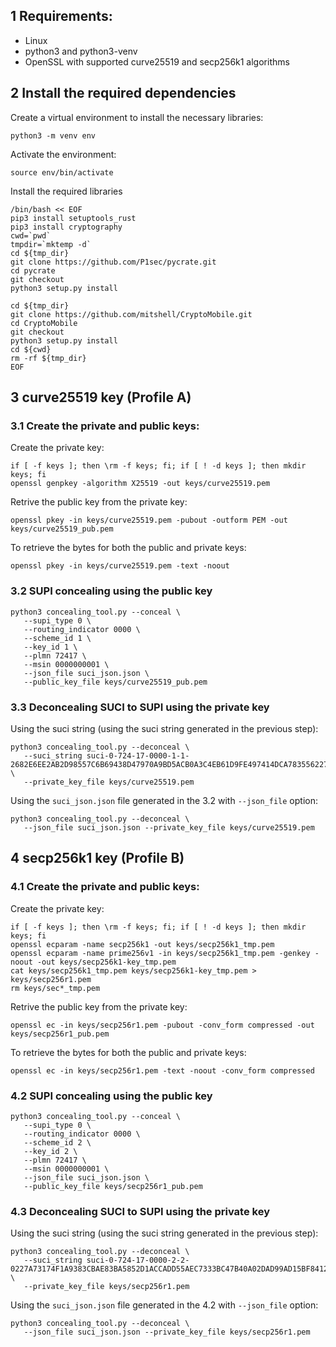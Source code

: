 ## 1 Requirements:
- Linux
- python3 and python3-venv 
- OpenSSL with supported curve25519 and secp256k1 algorithms

## 2 Install the required dependencies
Create a virtual environment to install the necessary libraries:
```shell
python3 -m venv env
```

Activate the environment:
```shell
source env/bin/activate
```

Install the required libraries
```shell
/bin/bash << EOF 
pip3 install setuptools_rust
pip3 install cryptography
cwd=`pwd`
tmpdir=`mktemp -d`
cd ${tmp_dir}
git clone https://github.com/P1sec/pycrate.git
cd pycrate 
git checkout
python3 setup.py install

cd ${tmp_dir}
git clone https://github.com/mitshell/CryptoMobile.git
cd CryptoMobile 
git checkout
python3 setup.py install
cd ${cwd}
rm -rf ${tmp_dir}
EOF

```

## 3 curve25519 key (Profile A)

### 3.1 Create the private and public keys:
Create the private key:
```shell
if [ -f keys ]; then \rm -f keys; fi; if [ ! -d keys ]; then mkdir keys; fi
openssl genpkey -algorithm X25519 -out keys/curve25519.pem
```

Retrive the public key from the private key:
```shell
openssl pkey -in keys/curve25519.pem -pubout -outform PEM -out keys/curve25519_pub.pem
```

To retrieve the bytes for both the public and private keys:
```shell
openssl pkey -in keys/curve25519.pem -text -noout
```

### 3.2 SUPI concealing using the public key
```shell
python3 concealing_tool.py --conceal \
   --supi_type 0 \
   --routing_indicator 0000 \
   --scheme_id 1 \
   --key_id 1 \
   --plmn 72417 \
   --msin 0000000001 \
   --json_file suci_json.json \
   --public_key_file keys/curve25519_pub.pem
```

### 3.3 Deconcealing SUCI to SUPI using the private key

Using the suci string (using the suci string generated in the previous step):
```shell
python3 concealing_tool.py --deconceal \
   --suci_string suci-0-724-17-0000-1-1-2682E6EE2AB2D98557C6B69438D47970A9BD5ACB0A3C4EB61D9FE497414DCA783556227BD4BC80E8320F95985D  \
   --private_key_file keys/curve25519.pem
```

Using the `suci_json.json` file generated in the 3.2 with `--json_file` option:
```shell
python3 concealing_tool.py --deconceal \
   --json_file suci_json.json --private_key_file keys/curve25519.pem 
```


## 4 secp256k1 key (Profile B)

### 4.1 Create the private and public keys:
Create the private key:
```shell
if [ -f keys ]; then \rm -f keys; fi; if [ ! -d keys ]; then mkdir keys; fi
openssl ecparam -name secp256k1 -out keys/secp256k1_tmp.pem
openssl ecparam -name prime256v1 -in keys/secp256k1_tmp.pem -genkey -noout -out keys/secp256k1-key_tmp.pem 
cat keys/secp256k1_tmp.pem keys/secp256k1-key_tmp.pem > keys/secp256r1.pem
rm keys/sec*_tmp.pem 
```

Retrive the public key from the private key:
```shell
openssl ec -in keys/secp256r1.pem -pubout -conv_form compressed -out keys/secp256r1_pub.pem
```

To retrieve the bytes for both the public and private keys:
```shell
openssl ec -in keys/secp256r1.pem -text -noout -conv_form compressed
```

### 4.2 SUPI concealing using the public key
```shell
python3 concealing_tool.py --conceal \
   --supi_type 0 \
   --routing_indicator 0000 \
   --scheme_id 2 \
   --key_id 2 \
   --plmn 72417 \
   --msin 0000000001 \
   --json_file suci_json.json \
   --public_key_file keys/secp256r1_pub.pem
```

### 4.3 Deconcealing SUCI to SUPI using the private key

Using the suci string (using the suci string generated in the previous step):
```shell
python3 concealing_tool.py --deconceal \
   --suci_string suci-0-724-17-0000-2-2-0227A73174F1A9383CBAE83BA5852D1ACCADD55AEC7333BC47B40A02DAD99AD15BF8412D19A715497ED4A1C1B3B1  \
   --private_key_file keys/secp256r1.pem
```

Using the `suci_json.json` file generated in the 4.2 with `--json_file` option:
```shell
python3 concealing_tool.py --deconceal \
   --json_file suci_json.json --private_key_file keys/secp256r1.pem
```